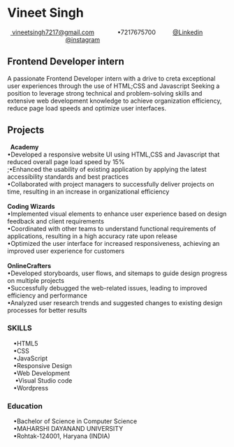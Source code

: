 
<html lang="en">
<head>
    <meta charset="UTF-8">
    <meta name="viewport" content="width=device-width, initial-scale=1.0">
    <title>Resume</title>
</head>
<body>
    <h1>Vineet Singh</h1>
    &ensp;<a href="https://mail.google.com/">  vineetsingh7217@gmail.com</a>&ensp;&ensp;&ensp;&ensp;&ensp;&ensp;&ensp; &bull;7217675700 &ensp;&ensp;&ensp;&ensp;&ensp;<a href="https://www.linkedin.com/in/vineet-singh-b8853a320/">@Linkedin</a>  &ensp;&ensp;&ensp;&ensp;&ensp;&ensp;&ensp;&ensp;&ensp;&ensp;&ensp;&ensp;&ensp;&ensp;&ensp;&ensp;&ensp;&ensp;&ensp;<a href="https://www.instagram.com/pt._.vineet.007/">@instagram</a> 
    <h2>Frontend Developer intern</h2>
    <p>A passionate Frontend Developer intern with a drive to creta exceptional user experiences through the use of HTML;CSS and Javascript Seeking a position to leverage strong technical and problem-solving skills and extensive web development knowledge to achieve organization efficiency, reduce page load speeds and optimize user interfaces.</p>
     <h2>Projects</h2>
    &ensp;<B>Academy</B><br>
    &bull;Developed a responsive website UI using HTML,CSS and Javascript that reduced overall page load speed by 15%<br>
    ;&bull;Enhanced the usability of existing application by applying the latest accessibility standards and best practices<br>
    &bull;Collaborated with project managers to successfully deliver projects on time, resulting
    in an increase in organizational efficiency<br>
    <br>    
    <B>Coding Wizards</B><br>
    &bull;Implemented visual elements to enhance user experience based on design feedback and client requirements<br>
    &bull;Coordinated with other teams to understand functional requirements of applications, resulting in a high accuracy rate upon release<br>
   &bull;Optimized the user interface for increased responsiveness, achieving an improved user experience for customers<br>
    <br>
    <B>OnlineCrafters</B><br>
    &bull;Developed storyboards, user flows, and sitemaps to guide design progress on multiple projects<br>
     &bull;Successfully debugged the web-related issues, leading to improved efficiency and performance<br>
    &bull;Analyzed user research trends and suggested changes to existing design processes for better results<br>
    <h3>SKILLS</h3>
    &ensp;&ensp;&bull;HTML5<BR>
        &ensp;&ensp;&bull;CSS<BR>
            &ensp;&ensp;&bull;JavaScript<BR>        
                        &ensp;&ensp;&bull;Responsive Design<BR>
                            &ensp;&ensp;&bull;Web Development<BR>
                                &ensp;&ensp; &bull;Visual Studio code <BR>
                                    &ensp;&ensp;&bull;Wordpress<br>
                                    <h3>Education</h3>
                                    &ensp;&ensp;&bull;Bachelor of Science in Computer Science<br>
                                    &ensp;&ensp;&bull;MAHARSHI DAYANAND UNIVERSITY<br>
                                    &ensp;&ensp;&bull;Rohtak-124001, Haryana (INDIA)<br>
</body>
</html>
